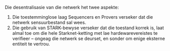 Die desentralisasie van die netwerk het twee aspekte:

1. Die toestemminglose laag Sequencers en Provers verseker dat die netwerk sensuurbestand sal wees.
2. Die gebruik van STARK-bewyse verseker dat die toestand korrek is, laat almal toe om die hele Starknet-ketting met lae hardewarevereistes te verifieer – ongeag die netwerk se deurset, en sonder om enige eksterne entiteit te vertrou.